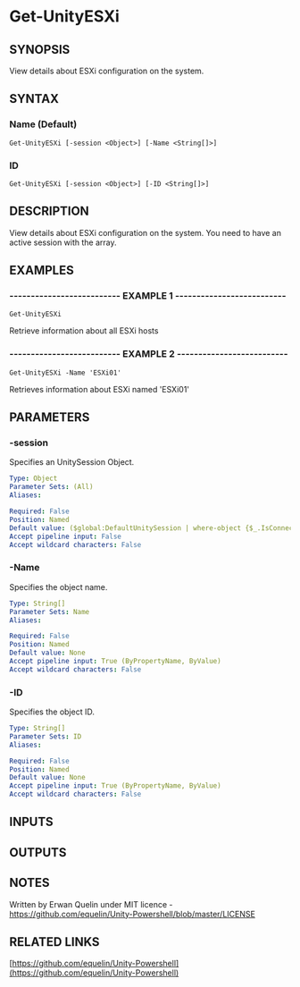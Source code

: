 # Get-UnityESXi

## SYNOPSIS
View details about ESXi configuration on the system.

## SYNTAX

### Name (Default)
```
Get-UnityESXi [-session <Object>] [-Name <String[]>]
```

### ID
```
Get-UnityESXi [-session <Object>] [-ID <String[]>]
```

## DESCRIPTION
View details about ESXi configuration on the system.
You need to have an active session with the array.

## EXAMPLES

### -------------------------- EXAMPLE 1 --------------------------
```
Get-UnityESXi
```

Retrieve information about all ESXi hosts

### -------------------------- EXAMPLE 2 --------------------------
```
Get-UnityESXi -Name 'ESXi01'
```

Retrieves information about ESXi named 'ESXi01'

## PARAMETERS

### -session
Specifies an UnitySession Object.

```yaml
Type: Object
Parameter Sets: (All)
Aliases: 

Required: False
Position: Named
Default value: ($global:DefaultUnitySession | where-object {$_.IsConnected -eq $true})
Accept pipeline input: False
Accept wildcard characters: False
```

### -Name
Specifies the object name.

```yaml
Type: String[]
Parameter Sets: Name
Aliases: 

Required: False
Position: Named
Default value: None
Accept pipeline input: True (ByPropertyName, ByValue)
Accept wildcard characters: False
```

### -ID
Specifies the object ID.

```yaml
Type: String[]
Parameter Sets: ID
Aliases: 

Required: False
Position: Named
Default value: None
Accept pipeline input: True (ByPropertyName, ByValue)
Accept wildcard characters: False
```

## INPUTS

## OUTPUTS

## NOTES
Written by Erwan Quelin under MIT licence - https://github.com/equelin/Unity-Powershell/blob/master/LICENSE

## RELATED LINKS

[https://github.com/equelin/Unity-Powershell](https://github.com/equelin/Unity-Powershell)

